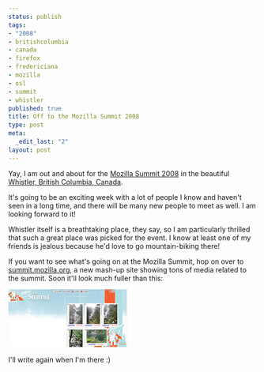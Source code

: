 ```yaml
--- 
status: publish
tags: 
- "2008"
- britishcolumbia
- canada
- firefox
- fredericiana
- mozilla
- osl
- summit
- whistler
published: true
title: Off to the Mozilla Summit 2008
type: post
meta: 
  _edit_last: "2"
layout: post
---
```

Yay, I am out and about for the <a href="http://wiki.mozilla.org/Summit2008">Mozilla Summit 2008</a> in the beautiful <a href="http://en.wikipedia.org/wiki/Whistler%2C_British_Columbia">Whistler, British Columbia, Canada</a>.

It's going to be an exciting week with a lot of people I know and haven't seen in a long time, and there will be many new people to meet as well. I am looking forward to it!

Whistler itself is a breathtaking place, they say, so I am particularly thrilled that such a great place was picked for the event. I know at least one of my friends is jealous because he'd love to go mountain-biking there!

If you want to see what's going on at the Mozilla Summit, hop on over to <a href="http://summit.mozilla.org/">summit.mozilla.org</a>, a new mash-up site showing tons of media related to the summit. Soon it'll look much fuller than this:

<a href="http://summit.mozilla.org"><img src="/media/wp/2008/07/summit-page.jpg" alt="" title="summit.mozilla.org" width="240" height="117" class="alignnone size-full wp-image-1381" /></a>

I'll write again when I'm there :)
